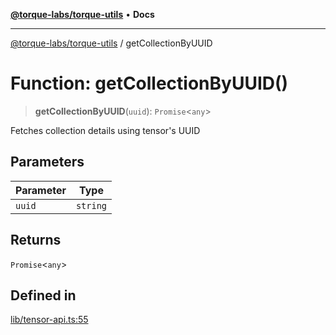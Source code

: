 [**@torque-labs/torque-utils**](../README.md) • **Docs**

***

[@torque-labs/torque-utils](../README.md) / getCollectionByUUID

# Function: getCollectionByUUID()

> **getCollectionByUUID**(`uuid`): `Promise`\<`any`\>

Fetches collection details using tensor's UUID

## Parameters

| Parameter | Type |
| ------ | ------ |
| `uuid` | `string` |

## Returns

`Promise`\<`any`\>

## Defined in

[lib/tensor-api.ts:55](https://github.com/torque-labs/torque-utils/blob/a612e615fa21888d00ebb7bf70f9910fab4be80a/lib/tensor-api.ts#L55)
